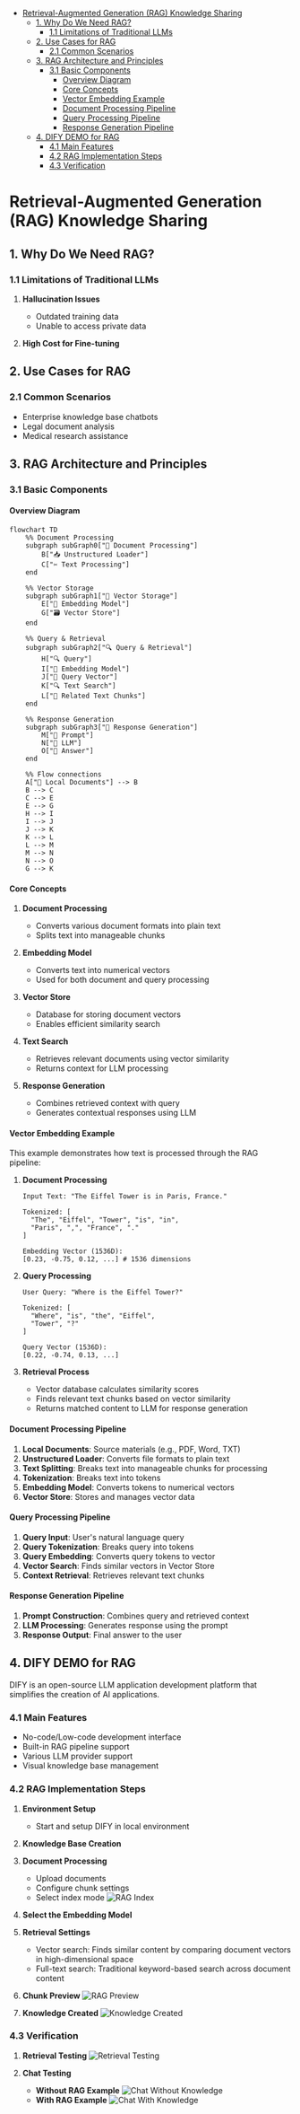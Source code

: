 - [Retrieval-Augmented Generation (RAG) Knowledge Sharing](#retrieval-augmented-generation-rag-knowledge-sharing)
  - [1. Why Do We Need RAG?](#1-why-do-we-need-rag)
    - [1.1 Limitations of Traditional LLMs](#11-limitations-of-traditional-llms)
  - [2. Use Cases for RAG](#2-use-cases-for-rag)
    - [2.1 Common Scenarios](#21-common-scenarios)
  - [3. RAG Architecture and Principles](#3-rag-architecture-and-principles)
    - [3.1 Basic Components](#31-basic-components)
      - [Overview Diagram](#overview-diagram)
      - [Core Concepts](#core-concepts)
      - [Vector Embedding Example](#vector-embedding-example)
      - [Document Processing Pipeline](#document-processing-pipeline)
      - [Query Processing Pipeline](#query-processing-pipeline)
      - [Response Generation Pipeline](#response-generation-pipeline)
  - [4. DIFY DEMO for RAG](#4-dify-demo-for-rag)
    - [4.1 Main Features](#41-main-features)
    - [4.2 RAG Implementation Steps](#42-rag-implementation-steps)
    - [4.3 Verification](#43-verification)

# Retrieval-Augmented Generation (RAG) Knowledge Sharing

## 1. Why Do We Need RAG?

### 1.1 Limitations of Traditional LLMs

1. **Hallucination Issues**

   - Outdated training data
   - Unable to access private data

2. **High Cost for Fine-tuning**

## 2. Use Cases for RAG

### 2.1 Common Scenarios

- Enterprise knowledge base chatbots
- Legal document analysis
- Medical research assistance

## 3. RAG Architecture and Principles

### 3.1 Basic Components

#### Overview Diagram

```mermaid
flowchart TD
    %% Document Processing
    subgraph subGraph0["📄 Document Processing"]
        B["📥 Unstructured Loader"]
        C["✂ Text Processing"]
    end

    %% Vector Storage
    subgraph subGraph1["📂 Vector Storage"]
        E["🔢 Embedding Model"]
        G["🗃️ Vector Store"]
    end

    %% Query & Retrieval
    subgraph subGraph2["🔍 Query & Retrieval"]
        H["🔍 Query"]
        I["🔢 Embedding Model"]
        J["🧩 Query Vector"]
        K["🔍 Text Search"]
        L["📑 Related Text Chunks"]
    end

    %% Response Generation
    subgraph subGraph3["🤖 Response Generation"]
        M["📝 Prompt"]
        N["🤖 LLM"]
        O["📩 Answer"]
    end

    %% Flow connections
    A["📂 Local Documents"] --> B
    B --> C
    C --> E
    E --> G
    H --> I
    I --> J
    J --> K
    K --> L
    L --> M
    M --> N
    N --> O
    G --> K
```

#### Core Concepts

1. **Document Processing**

   - Converts various document formats into plain text
   - Splits text into manageable chunks

2. **Embedding Model**

   - Converts text into numerical vectors
   - Used for both document and query processing

3. **Vector Store**

   - Database for storing document vectors
   - Enables efficient similarity search

4. **Text Search**

   - Retrieves relevant documents using vector similarity
   - Returns context for LLM processing

5. **Response Generation**
   - Combines retrieved context with query
   - Generates contextual responses using LLM

#### Vector Embedding Example

This example demonstrates how text is processed through the RAG pipeline:

1. **Document Processing**

   ```text
   Input Text: "The Eiffel Tower is in Paris, France."

   Tokenized: [
     "The", "Eiffel", "Tower", "is", "in",
     "Paris", ",", "France", "."
   ]

   Embedding Vector (1536D):
   [0.23, -0.75, 0.12, ...] # 1536 dimensions
   ```

2. **Query Processing**

   ```text
   User Query: "Where is the Eiffel Tower?"

   Tokenized: [
     "Where", "is", "the", "Eiffel",
     "Tower", "?"
   ]

   Query Vector (1536D):
   [0.22, -0.74, 0.13, ...]
   ```

3. **Retrieval Process**
   - Vector database calculates similarity scores
   - Finds relevant text chunks based on vector similarity
   - Returns matched content to LLM for response generation

#### Document Processing Pipeline

1. **Local Documents**: Source materials (e.g., PDF, Word, TXT)
2. **Unstructured Loader**: Converts file formats to plain text
3. **Text Splitting**: Breaks text into manageable chunks for processing
4. **Tokenization**: Breaks text into tokens
5. **Embedding Model**: Converts tokens to numerical vectors
6. **Vector Store**: Stores and manages vector data

#### Query Processing Pipeline

1. **Query Input**: User's natural language query
2. **Query Tokenization**: Breaks query into tokens
3. **Query Embedding**: Converts query tokens to vector
4. **Vector Search**: Finds similar vectors in Vector Store
5. **Context Retrieval**: Retrieves relevant text chunks

#### Response Generation Pipeline

1. **Prompt Construction**: Combines query and retrieved context
2. **LLM Processing**: Generates response using the prompt
3. **Response Output**: Final answer to the user

## 4. DIFY DEMO for RAG

DIFY is an open-source LLM application development platform that simplifies the creation of AI applications.

### 4.1 Main Features

- No-code/Low-code development interface
- Built-in RAG pipeline support
- Various LLM provider support
- Visual knowledge base management

### 4.2 RAG Implementation Steps

1. **Environment Setup**

   - Start and setup DIFY in local environment

2. **Knowledge Base Creation**

3. **Document Processing**

   - Upload documents
   - Configure chunk settings
   - Select index mode
     ![RAG Index](./imgs/rag_index.jpg)

4. **Select the Embedding Model**

5. **Retrieval Settings**

   - Vector search: Finds similar content by comparing document vectors in high-dimensional space
   - Full-text search: Traditional keyword-based search across document content

6. **Chunk Preview**
   ![RAG Preview](./imgs/dify_rag_preview.jpg)

7. **Knowledge Created**
   ![Knowledge Created](./imgs/dify_knowledge_created.png)

### 4.3 Verification

1. **Retrieval Testing**
   ![Retrieval Testing](./imgs/dify_knowledge_retreivial.png)

2. **Chat Testing**
   - **Without RAG Example**
     ![Chat Without Knowledge](./imgs/dify_without_knowledge_example.png)
   - **With RAG Example**
     ![Chat With Knowledge](./imgs/dify_with_knowledge_example.png)
